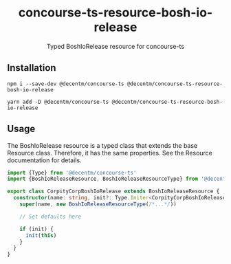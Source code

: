<h1 align="center">
  concourse-ts-resource-bosh-io-release
</h1>

<div align="center">

  Typed BoshIoRelease resource for concourse-ts
</div>

## Installation

`npm i --save-dev @decentm/concourse-ts @decentm/concourse-ts-resource-bosh-io-release`

`yarn add -D @decentm/concourse-ts @decentm/concourse-ts-resource-bosh-io-release`

## Usage

The BoshIoRelease resource is a typed class that extends the base Resource class.
Therefore, it has the same properties. See the Resource documentation for details.

```typescript
import {Type} from '@decentm/concourse-ts'
import {BoshIoReleaseResource, BoshIoReleaseResourceType} from '@decentm/concourse-ts-resource-bosh-io-release'

export class CorpityCorpBoshIoRelease extends BoshIoReleaseResource {
  constructor(name: string, init?: Type.Initer<CorpityCorpBoshIoRelease>) {
    super(name, new BoshIoReleaseResourceType(/*...*/))

    // Set defaults here

    if (init) {
      init(this)
    }
  }
}
```
